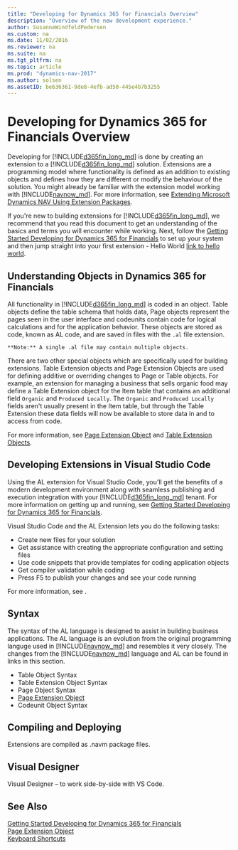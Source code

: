 ```yaml
---
title: "Developing for Dynamics 365 for Financials Overview"
description: "Overview of the new development experience."
author: SusanneWindfeldPedersen
ms.custom: na
ms.date: 11/02/2016
ms.reviewer: na
ms.suite: na
ms.tgt_pltfrm: na
ms.topic: article
ms.prod: "dynamics-nav-2017"
ms.author: solsen
ms.assetID: be636361-9de8-4efb-ad50-445e4b7b3255
---
```


# Developing for Dynamics 365 for Financials Overview
Developing for [!INCLUDE[d365fin_long_md](includes/d365fin_long_md.md)] is done by creating an extension to a [!INCLUDE[d365fin_long_md](includes/d365fin_long_md.md)] solution. Extensions are a programming model where functionality is defined as an addition to existing objects and defines how they are different or modify the behaviour of the solution. 
You might already be familiar with the extension model working with [!INCLUDE[navnow_md](includes/navnow_md.md)]. For more information, see [Extending Microsoft Dynamics NAV Using Extension Packages](../dynamics-nav/extending-microsoft-dynamics-nav-using-extension-packages.md).

If you're new to building extensions for [!INCLUDE[d365fin_long_md](includes/d365fin_long_md.md)], we recommend that you read this document to get an understanding of the basics and terms you will encounter while working. Next, follow the [Getting Started Developing for Dynamics 365 for Financials](dyn-fin-geting-started-dev-env.md) to set up your system and then jump straight into your first extension - Hello World [link to hello world]().

## Understanding Objects in Dynamics 365 for Financials
All functionality in [!INCLUDE[d365fin_long_md](includes/d365fin_long_md.md)] is coded in an object. Table objects define the table schema that holds data, Page objects represent the pages seen in the user interface and codeunits contain code for logical calculations and for the application behavior. These objects are stored as code, known as AL code, and are saved in files with the ```.al``` file extension.  
    
    **Note:** A single .al file may contain multiple objects.      

There are two other special objects which are specifically used for building extensions. Table Extension objects and Page Extension Objects are used for defining additive or overriding changes to Page or Table objects. For example, an extension for managing a business that sells organic food may define a Table Extension object for the Item table that contains an additional field ```Organic``` and ```Produced Locally```. The ```Organic``` and ```Produced Locally``` fields aren't usually present in the Item table, but through the Table Extension these data fields will now be available to store data in and to access from code.

For more information, see [Page Extension Object](dyn-fin-page-ext-object.md) and [Table Extension Objects]().

## Developing Extensions in Visual Studio Code
Using the AL extension for Visual Studio Code, you'll get the benefits of a modern development environment along with seamless publishing and execution integration with your [!INCLUDE[d365fin_long_md](includes/d365fin_long_md.md)] tenant. For more information on getting up and running, see [Getting Started Developing for Dynamics 365 for Financials](../dynamics-nav/dyn-fin-getting-started-dev-env.md).

Visual Studio Code and the AL Extension lets you do the following tasks:

- Create new files for your solution
- Get assistance with creating the appropriate configuration and setting files 
- Use code snippets that provide templates for coding application objects
- Get compiler validation while coding
- Press F5 to publish your changes and see your code running

For more information, see []().

## Syntax
The syntax of the AL language is designed to assist in building business applications. The AL language is an evolution from the original programming languge used in [!INCLUDE[navnow_md](includes/navnow_md.md)] and resembles it very closely. The changes from the [!INCLUDE[navnow_md](includes/navnow_md.md)] language and AL can be found in links in this section.

- Table Object Syntax
- Table Extension Object Syntax
- Page Object Syntax
- [Page Extension Object](dyn-fin-page-ext-object.md)
- Codeunit Object Syntax

## Compiling and Deploying
Extensions are compiled as .navm package files. 
<!-- The .navm package file can be deployed to the NAV server ()... 
A .navm package contains the various artifacts that deliver the new functionality to the [!INCLUDE[d365fin_long_md](includes/d365fin_long_md.md)] deployment as well as a manifest that specifies the name, publisher, version, and other attributes of the extension. .json file? 

(Future: You manage .navm packages with a series of Windows PowerShell cmdlets that are available in the Microsoft Dynamics NAV 2017 Administration Shell. There are also cmdlets available to ISVs and developers in the Microsoft Dynamics NAV 2017 Development Shell that help create packages.) 

## .NET
 .NET integration?
--> 

## Visual Designer
Visual Designer – to work side-by-side with VS Code.

## See Also
[Getting Started Developing for Dynamics 365 for Financials](../dynamics-nav/dyn-fin-geting-started-dev-env.md)  
[Page Extension Object](dyn-fin-page-ext-object.md)  
[Keyboard Shortcuts](dyn-fin-keyboard-shortcuts.md)
